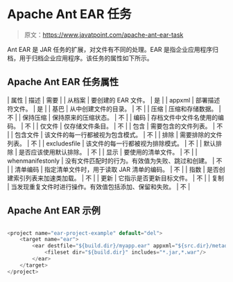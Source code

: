 # Apache Ant EAR 任务

> 原文：<https://www.javatpoint.com/apache-ant-ear-task>

Ant EAR 是 JAR 任务的扩展，对文件有不同的处理。EAR 是指企业应用程序归档，用于归档企业应用程序。该任务的属性如下所示。

## Apache Ant EAR 任务属性

| 属性 | 描述 | 需要 |
| 从档案 | 要创建的 EAR 文件。 | 是 |
| appxml | 部署描述符文件。 | 是 |
| 基巴 | 从中创建文件的目录。 | 不 |
| 压缩 | 压缩和存储数据。 | 不 |
| 保持压缩 | 保持原来的压缩状态。 | 不 |
| 编码 | 存档文件中文件名使用的编码。 | 不 |
| 仅文件 | 仅存储文件条目。 | 不 |
| 包含 | 需要包含的文件列表。 | 不 |
| 包含文件 | 该文件的每一行都被视为包含模式。 | 不 |
| 排除 | 需要排除的文件列表。 | 不 |
| excludesfile | 该文件的每一行都被视为排除模式。 | 不 |
| 默认排除 | 是否应该使用默认排除。 | 不 |
| 显示 | 要使用的清单文件。 | 不 |
| whenmanifestonly | 没有文件匹配时的行为。有效值为失败、跳过和创建。 | 不 |
| 清单编码 | 指定清单文件时，用于读取 JAR 清单的编码。 | 不 |
| 指数 | 是否创建索引列表来加速类加载。 | 不 |
| 更新 | 它指示是否更新目标文件。 | 不 |
| 复制 | 当发现重复文件时进行操作。有效值包括添加、保留和失败。 | 不 |

## Apache Ant EAR 示例

```java

<project name="ear-project-example" default="del">
	<target name="ear">
		<ear destfile="${build.dir}/myapp.ear" appxml="${src.dir}/metadata/application.xml">
     	 	<fileset dir="${build.dir}" includes="*.jar,*.war"/>
    	</ear>
	</target>
</project>

```